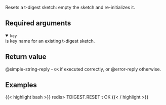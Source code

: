 Resets a t-digest sketch: empty the sketch and re-initializes it.

## Required arguments
<details open><summary><code>key</code></summary>
is key name for an existing t-digest sketch.
</details>

## Return value

@simple-string-reply - `OK` if executed correctly, or @error-reply otherwise.

## Examples

{{< highlight bash >}}
redis> TDIGEST.RESET t
OK
{{< / highlight >}}
